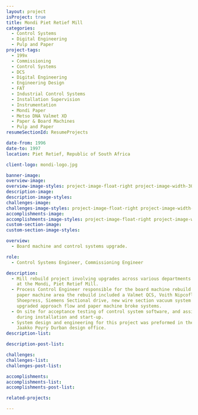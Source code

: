 ```yaml
---
layout: project
isProject: true
title: Mondi Piet Retief Mill
categories:
  - Control Systems
  - Digital Engineering    
  - Pulp and Paper
project-tags:
  - 199x
  - Commissioning
  - Control Systems
  - DCS
  - Digital Engineering  
  - Engineering Design
  - FAT
  - Industrial Control Systems
  - Installation Supervision
  - Instrumentation
  - Mondi Paper
  - Metso DNA Valmet XD
  - Paper & Board Machines
  - Pulp and Paper
resumeSectionId: ResumeProjects

date-from: 1996
date-to: 1997
location: Piet Retief, Republic of South Africa

client-logo: mondi-logo.jpg

banner-image:
overview-image:
overview-image-styles: project-image-float-right project-image-width-30
description-image:
description-image-styles:
challenges-image:
challenges-image-styles: project-image-float-right project-image-width-40
accomplishments-image:
accomplishments-image-styles: project-image-float-right project-image-width-40
custom-section-image:
custom-section-image-styles:

overview:
  - Board machine and control systems upgrade.

role:
  - Control Systems Engineer, Commissioning Engineer

description:
  - Mill rebuild project involving upgrades across various departments
    at the Mondi, Piet Retief Mill.
  - Process Control Engineer responsible for the board machine rebuild. In the
    paper machine area the rebuild included a Valmet QCS, Voith Nipcoflex
    Shoepress, Siemens Sectional drive, new wire section vacuum system and
    upgraded approach flow and paper machine broke systems.  
  - On site for acceptance testing of control system software, and assistance
    during installation and start-up.
  - System design and engineering for this project was preformed in the
    Jaakko Poyry Durban design office.
description-list:

description-post-list:

challenges:
challenges-list:    
challenges-post-list:    

accomplishments:
accomplishments-list:    
accomplishments-post-list:    

related-projects:

---
```

